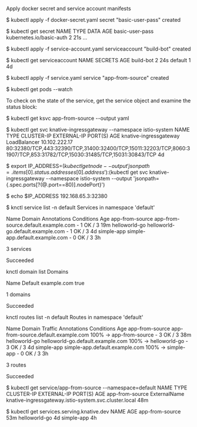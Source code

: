 Apply docker secret and service account manifests

$ kubectl apply -f docker-secret.yaml
secret "basic-user-pass" created

$ kubectl get secret
NAME                  TYPE                                  DATA      AGE
basic-user-pass       kubernetes.io/basic-auth              2         21s
...

$ kubectl apply -f service-account.yaml
serviceaccount "build-bot" created

$ kubectl get serviceaccount
NAME        SECRETS   AGE
build-bot   2         24s
default     1         4d

$ kubectl apply -f service.yaml
service "app-from-source" created

$ kubectl get pods --watch

To check on the state of the service, get the service object and examine the status block:

$ kubectl get ksvc app-from-source --output yaml

$ kubectl get svc knative-ingressgateway --namespace istio-system
NAME                     TYPE           CLUSTER-IP      EXTERNAL-IP   PORT(S)                                                                                                                   AGE
knative-ingressgateway   LoadBalancer   10.102.222.17   <pending>     80:32380/TCP,443:32390/TCP,31400:32400/TCP,15011:32203/TCP,8060:31907/TCP,853:31782/TCP,15030:31485/TCP,15031:30843/TCP   4d

$ export IP_ADDRESS=$(kubectl get node  --output 'jsonpath={.items[0].status.addresses[0].address}'):$(kubectl get svc knative-ingressgateway --namespace istio-system   --output 'jsonpath={.spec.ports[?(@.port==80)].nodePort}')

$ echo $IP_ADDRESS
192.168.65.3:32380

$ knctl service list -n default
Services in namespace 'default'

Name             Domain                               Annotations  Conditions  Age
app-from-source  app-from-source.default.example.com  -            1 OK / 3    19m
helloworld-go    helloworld-go.default.example.com    -            1 OK / 3    4d
simple-app       simple-app.default.example.com       -            0 OK / 3    3h

3 services

Succeeded

knctl domain list
Domains

Name         Default
example.com  true

1 domains

Succeeded

knctl routes list -n default
Routes in namespace 'default'

Name             Domain                               Traffic                  Annotations  Conditions  Age
app-from-source  app-from-source.default.example.com  100% -> app-from-source  -            3 OK / 3    38m
helloworld-go    helloworld-go.default.example.com    100% -> helloworld-go    -            3 OK / 3    4d
simple-app       simple-app.default.example.com       100% -> simple-app       -            0 OK / 3    3h

3 routes

Succeeded

$ kubectl get service/app-from-source --namespace=default
NAME              TYPE           CLUSTER-IP   EXTERNAL-IP                                             PORT(S)   AGE
app-from-source   ExternalName   <none>       knative-ingressgateway.istio-system.svc.cluster.local   <none>    48m

$ kubectl get services.serving.knative.dev
NAME              AGE
app-from-source   53m
helloworld-go     4d
simple-app        4h

